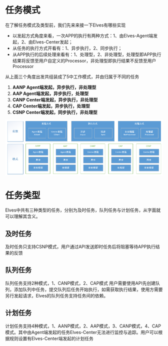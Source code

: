 # 任务模式

在了解任务模式及类型前，我们先来来接一下Elves有哪些实现

* 以发起方式角度来看，一次APP的执行有两种方式：1、由Elves-Agent端发起，2、由Elves-Center发起；
* 从任务的执行方式开看有：1、异步执行，2、同步执行；
* 从APP执行的后续处理来看有：1、处理型，2、非处理型，处理型即APP执行结果将反馈至用户自定义的Processor，非处理型即执行结果不反馈至用户Processor

从上面三个角度出发共组装成了5中工作模式，并由归属于不同的任务

1. **AANP Agent端发起，异步执行，非处理型**
2. **AAP Agent端发起，异步执行，处理型**
3. **CANP Center端发起，异步执行，非处理型**
4. **CAP Center端发起，异步执行，处理型**
5. **CSNP Center端发起，同步执行，非处理型**

![](/assets/modeandtype.png)

# 任务类型

Elves中共有三种类型的任务，分别为及时任务，队列任务与计划任务，从字面就可以理解其含义。

## 及时任务

及时任务只支持CSNP模式，用户通过API发送即时任务后将阻塞等待APP执行结果的反馈

## 队列任务

队列任务支持2种模式，1、CANP模式，2、CAP模式 用户需要使用API先创建队列，添加队列中任务，提交队列后任务开始执行，如需获取执行结果，使用方需要另行发起请求，Elves的队列任务支持任务间的依赖。

## 计划任务

计划任务支持4种模式，1、AANP模式，2、AAP模式，3、CANP模式，4、CAP模式。其中由Agent端发起的任务Elves-Center无法进行监控与追踪。用户可以根据规则设置有Elves-Center端发起的计划任务







